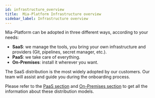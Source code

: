 ```yaml
---
id: infrastructure_overview
title:  Mia-Platform Infrastructure overview
sidebar_label: Infrastructure overview
---
```


Mia-Platform can be adopted in three different ways, according to your needs:

- **SaaS**: we manage the tools, you bring your own infrastructure and providers (Git, pipelines, secret manager, etc.).
- **PaaS**: we take care of everything.
- **On-Premises**: install it wherever you want.

The SaaS distribution is the most widely adopted by our customers. Our team will assist and guide you during the onboarding process.

Please refer to the [PaaS section](docs/paas/overview.md) and [On-Premises section](/docs/self_hosted/self_hosted_requirements.md) to get all the information about these distribution models.
